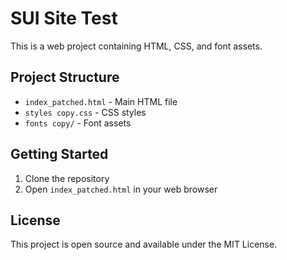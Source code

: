 # SUI Site Test

This is a web project containing HTML, CSS, and font assets.

## Project Structure

- `index_patched.html` - Main HTML file
- `styles copy.css` - CSS styles
- `fonts copy/` - Font assets

## Getting Started

1. Clone the repository
2. Open `index_patched.html` in your web browser

## License

This project is open source and available under the MIT License. 
